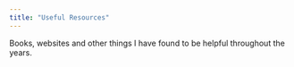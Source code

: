 ```yaml
---
title: "Useful Resources"
---
```


Books, websites and other things I have found to be helpful throughout the years.